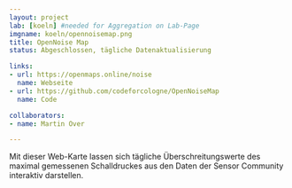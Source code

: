```yaml
---
layout: project
lab: [koeln] #needed for Aggregation on Lab-Page
imgname: koeln/opennoisemap.png
title: OpenNoise Map
status: Abgeschlossen, tägliche Datenaktualisierung

links:
- url: https://openmaps.online/noise
  name: Webseite
- url: https://github.com/codeforcologne/OpenNoiseMap
  name: Code

collaborators:
- name: Martin Over

---
```

Mit dieser Web-Karte lassen sich tägliche Überschreitungswerte des maximal gemessenen Schalldruckes aus den Daten der Sensor Community interaktiv darstellen.

